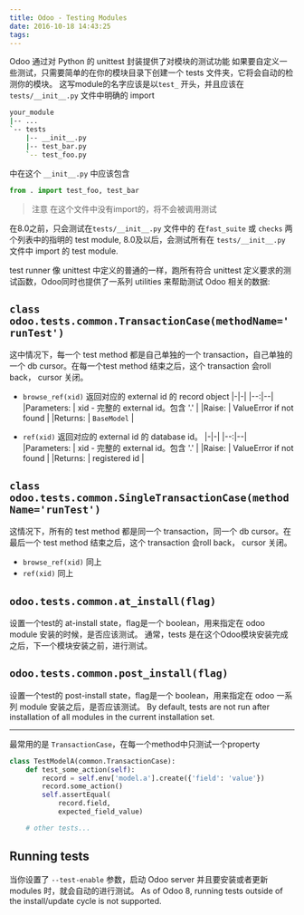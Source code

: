 ```yaml
---
title: Odoo - Testing Modules
date: 2016-10-18 14:43:25
tags:
---
```


 Odoo 通过对 Python 的 unittest 封装提供了对模块的测试功能
 如果要自定义一些测试，只需要简单的在你的模块目录下创建一个 tests 文件夹，它将会自动的检测你的模块。
 这写module的名字应该是以`test_` 开头，并且应该在`tests/__init__.py` 文件中明确的 import 

```bash
your_module
|-- ...
`-- tests
    |-- __init__.py
    |-- test_bar.py
    `-- test_foo.py
```
中在这个 `__init__.py` 中应该包含

```python
from . import test_foo, test_bar
```
> 注意
> 在这个文件中没有import的，将不会被调用测试

在8.0之前，只会测试在`tests/__init__.py` 文件中的 在`fast_suite` 或 `checks` 两个列表中的指明的 test module,
8.0及以后，会测试所有在 `tests/__init__.py` 文件中 import 的 test module.

test runner 像 unittest 中定义的普通的一样，跑所有符合 unittest 定义要求的测试函数，Odoo同时也提供了一系列 utilities 来帮助测试 Odoo 相关的数据:

`class odoo.tests.common.TransactionCase(methodName='runTest')`
---
这中情况下，每一个 test method 都是自己单独的一个 transaction，自己单独的一个 db cursor。在每一个test method 结束之后，这个 transaction 会roll back， cursor 关闭。

- `browse_ref(xid)`
	返回对应的 external id 的 record object
	|-|-|
	|--:|--|
	|Parameters: | xid - 完整的 external id。包含 '.' |
	|Raise: | ValueError if not found |
	|Returns: | `BaseModel` |
	

- `ref(xid)`
	返回对应的 external id 的 database id。
	|-|-|
	|--:|--|
	|Parameters: | xid - 完整的 external id。包含 '.' |
	|Raise: | ValueError if not found |
	|Returns: | registered id |

`class odoo.tests.common.SingleTransactionCase(methodName='runTest')`
---

这情况下，所有的 test method 都是同一个 transaction，同一个 db cursor。在最后一个 test method 结束之后，这个 transaction 会roll back， cursor 关闭。

-  `browse_ref(xid)`  同上
-  `ref(xid)`  同上


`odoo.tests.common.at_install(flag)`
--
设置一个test的 at-install state，flag是一个 boolean，用来指定在 odoo module 安装的时候，是否应该测试。
通常，tests 是在这个Odoo模块安装完成之后，下一个模块安装之前，进行测试。

`odoo.tests.common.post_install(flag)`
--
设置一个test的 post-install state，flag是一个 boolean，用来指定在 odoo 一系列 module 安装之后，是否应该测试。
By default, tests are not run after installation of all modules in the current installation set.


-----
最常用的是 `TransactionCase`，在每一个method中只测试一个property

```python
class TestModelA(common.TransactionCase):
    def test_some_action(self):
        record = self.env['model.a'].create({'field': 'value'})
        record.some_action()
        self.assertEqual(
            record.field,
            expected_field_value)

    # other tests...
```
Running tests
--

当你设置了 `--test-enable` 参数，启动 Odoo server 并且要安装或者更新 modules 时，就会自动的进行测试。
As of Odoo 8, running tests outside of the install/update cycle is not supported.
